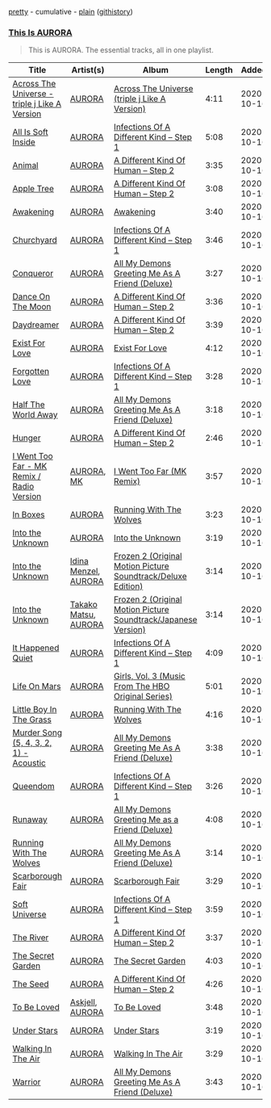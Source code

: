 [pretty](https://github.com/catzs/spotify-playlist-archive/blob/master/playlists/pretty/This%20Is%20AURORA.md) - cumulative - [plain](https://github.com/catzs/spotify-playlist-archive/blob/master/playlists/plain/37i9dQZF1DZ06evO15Ttp6) ([githistory](https://github.githistory.xyz/catzs/spotify-playlist-archive/blob/master/playlists/plain/37i9dQZF1DZ06evO15Ttp6))

### [This Is AURORA](https://open.spotify.com/playlist/37i9dQZF1DZ06evO15Ttp6)

> This is AURORA. The essential tracks, all in one playlist.

| Title | Artist(s) | Album | Length | Added | Removed |
|---|---|---|---|---|---|
| [Across The Universe - triple j Like A Version](https://open.spotify.com/track/2OLFswvObC0P4EJ2WQDbnH) | [AURORA](https://open.spotify.com/artist/1WgXqy2Dd70QQOU7Ay074N) | [Across The Universe (triple j Like A Version)](https://open.spotify.com/album/3rPudFKiExFMhuXz6PDSPI) | 4:11 | 2020-10-16 |  |
| [All Is Soft Inside](https://open.spotify.com/track/2v2DDAMS1Ev2B3XrTRgVjo) | [AURORA](https://open.spotify.com/artist/1WgXqy2Dd70QQOU7Ay074N) | [Infections Of A Different Kind – Step 1](https://open.spotify.com/album/1jorKBzr3vs08LDggKCAyr) | 5:08 | 2020-10-16 |  |
| [Animal](https://open.spotify.com/track/0iBeCjWB1PuItkjfrE1Ch1) | [AURORA](https://open.spotify.com/artist/1WgXqy2Dd70QQOU7Ay074N) | [A Different Kind Of Human – Step 2](https://open.spotify.com/album/1ugl4nx9jaE3WF9eb0G1Mr) | 3:35 | 2020-10-16 |  |
| [Apple Tree](https://open.spotify.com/track/1UKFyg5ShtIxJOH0jY5gPz) | [AURORA](https://open.spotify.com/artist/1WgXqy2Dd70QQOU7Ay074N) | [A Different Kind Of Human – Step 2](https://open.spotify.com/album/1ugl4nx9jaE3WF9eb0G1Mr) | 3:08 | 2020-10-16 |  |
| [Awakening](https://open.spotify.com/track/4U5WvRz4XVuP5vBpZysJCU) | [AURORA](https://open.spotify.com/artist/1WgXqy2Dd70QQOU7Ay074N) | [Awakening](https://open.spotify.com/album/5zG8EfFYGCy5rN44KJHNMl) | 3:40 | 2020-10-16 |  |
| [Churchyard](https://open.spotify.com/track/43nFhoG7Kenn6b5cbKrBu8) | [AURORA](https://open.spotify.com/artist/1WgXqy2Dd70QQOU7Ay074N) | [Infections Of A Different Kind – Step 1](https://open.spotify.com/album/1jorKBzr3vs08LDggKCAyr) | 3:46 | 2020-10-16 |  |
| [Conqueror](https://open.spotify.com/track/3qBn2YAFbX16coGmScr7Y5) | [AURORA](https://open.spotify.com/artist/1WgXqy2Dd70QQOU7Ay074N) | [All My Demons Greeting Me As A Friend (Deluxe)](https://open.spotify.com/album/6YMSXPIHkA2jPIlFHuejXW) | 3:27 | 2020-10-16 |  |
| [Dance On The Moon](https://open.spotify.com/track/6Q3V53lccKlnlMpBUCD5X1) | [AURORA](https://open.spotify.com/artist/1WgXqy2Dd70QQOU7Ay074N) | [A Different Kind Of Human – Step 2](https://open.spotify.com/album/1ugl4nx9jaE3WF9eb0G1Mr) | 3:36 | 2020-10-16 |  |
| [Daydreamer](https://open.spotify.com/track/6tJvYbFF7YrQM42OJ9K9w9) | [AURORA](https://open.spotify.com/artist/1WgXqy2Dd70QQOU7Ay074N) | [A Different Kind Of Human – Step 2](https://open.spotify.com/album/1ugl4nx9jaE3WF9eb0G1Mr) | 3:39 | 2020-10-16 |  |
| [Exist For Love](https://open.spotify.com/track/2DFo342cqI8tJHDmO0p052) | [AURORA](https://open.spotify.com/artist/1WgXqy2Dd70QQOU7Ay074N) | [Exist For Love](https://open.spotify.com/album/2giY2YQ0G9kRGp35FtPikV) | 4:12 | 2020-10-16 |  |
| [Forgotten Love](https://open.spotify.com/track/4fwXfMCZX9f6MNEbtHsHKG) | [AURORA](https://open.spotify.com/artist/1WgXqy2Dd70QQOU7Ay074N) | [Infections Of A Different Kind – Step 1](https://open.spotify.com/album/1jorKBzr3vs08LDggKCAyr) | 3:28 | 2020-10-16 |  |
| [Half The World Away](https://open.spotify.com/track/21HfUACOv1lgBiYocruoW8) | [AURORA](https://open.spotify.com/artist/1WgXqy2Dd70QQOU7Ay074N) | [All My Demons Greeting Me As A Friend (Deluxe)](https://open.spotify.com/album/6YMSXPIHkA2jPIlFHuejXW) | 3:18 | 2020-10-16 |  |
| [Hunger](https://open.spotify.com/track/7pt4ar2nXPXSYYXffpyefZ) | [AURORA](https://open.spotify.com/artist/1WgXqy2Dd70QQOU7Ay074N) | [A Different Kind Of Human – Step 2](https://open.spotify.com/album/1ugl4nx9jaE3WF9eb0G1Mr) | 2:46 | 2020-10-16 |  |
| [I Went Too Far - MK Remix / Radio Version](https://open.spotify.com/track/71GieY2cMEh4s7Unv00gnw) | [AURORA](https://open.spotify.com/artist/1WgXqy2Dd70QQOU7Ay074N), [MK](https://open.spotify.com/artist/1yqxFtPHKcGcv6SXZNdyT9) | [I Went Too Far (MK Remix)](https://open.spotify.com/album/2nZmJPlEBwQYyVqN46GoHP) | 3:57 | 2020-10-16 |  |
| [In Boxes](https://open.spotify.com/track/48ToKlFeEc8qI0ndWAyFvK) | [AURORA](https://open.spotify.com/artist/1WgXqy2Dd70QQOU7Ay074N) | [Running With The Wolves](https://open.spotify.com/album/3yGwYUrWqe6PHf0IcUdkbZ) | 3:23 | 2020-10-16 |  |
| [Into the Unknown](https://open.spotify.com/track/0O2szuaez7BKxS8SH7RkV4) | [AURORA](https://open.spotify.com/artist/1WgXqy2Dd70QQOU7Ay074N) | [Into the Unknown](https://open.spotify.com/album/4iSXUMDfkZMFLIEnkAWWDL) | 3:19 | 2020-10-16 |  |
| [Into the Unknown](https://open.spotify.com/track/3Z0oQ8r78OUaHvGPiDBR3W) | [Idina Menzel](https://open.spotify.com/artist/73Np75Wv2tju61Eo9Zw4IR), [AURORA](https://open.spotify.com/artist/1WgXqy2Dd70QQOU7Ay074N) | [Frozen 2 (Original Motion Picture Soundtrack/Deluxe Edition)](https://open.spotify.com/album/4M07HWIlZr7zoXoxDHR5mz) | 3:14 | 2020-10-16 |  |
| [Into the Unknown](https://open.spotify.com/track/4QE3csw0rsqxoIQNoMUgsU) | [Takako Matsu](https://open.spotify.com/artist/1UDGHCGnWyikwidtaymNpz), [AURORA](https://open.spotify.com/artist/1WgXqy2Dd70QQOU7Ay074N) | [Frozen 2 (Original Motion Picture Soundtrack/Japanese Version)](https://open.spotify.com/album/1OPAOaZk9VXEh6oYGYmw3q) | 3:14 | 2020-10-16 |  |
| [It Happened Quiet](https://open.spotify.com/track/5lFOBt2vYaxoh0oq6EMS4l) | [AURORA](https://open.spotify.com/artist/1WgXqy2Dd70QQOU7Ay074N) | [Infections Of A Different Kind – Step 1](https://open.spotify.com/album/1jorKBzr3vs08LDggKCAyr) | 4:09 | 2020-10-16 |  |
| [Life On Mars](https://open.spotify.com/track/6tdixrrHbOHQfdamvcyOes) | [AURORA](https://open.spotify.com/artist/1WgXqy2Dd70QQOU7Ay074N) | [Girls, Vol. 3 (Music From The HBO Original Series)](https://open.spotify.com/album/56f2OckjrTS7dOYKNCsSqa) | 5:01 | 2020-10-16 |  |
| [Little Boy In The Grass](https://open.spotify.com/track/0XUtbvhSlkNhSlMYALjpge) | [AURORA](https://open.spotify.com/artist/1WgXqy2Dd70QQOU7Ay074N) | [Running With The Wolves](https://open.spotify.com/album/3yGwYUrWqe6PHf0IcUdkbZ) | 4:16 | 2020-10-16 |  |
| [Murder Song (5, 4, 3, 2, 1) - Acoustic](https://open.spotify.com/track/6MM22AtXB7I5gfTErMF0mJ) | [AURORA](https://open.spotify.com/artist/1WgXqy2Dd70QQOU7Ay074N) | [All My Demons Greeting Me As A Friend (Deluxe)](https://open.spotify.com/album/6YMSXPIHkA2jPIlFHuejXW) | 3:38 | 2020-10-16 |  |
| [Queendom](https://open.spotify.com/track/3atXfSavxWkrzRNuwzlow6) | [AURORA](https://open.spotify.com/artist/1WgXqy2Dd70QQOU7Ay074N) | [Infections Of A Different Kind – Step 1](https://open.spotify.com/album/1jorKBzr3vs08LDggKCAyr) | 3:26 | 2020-10-16 |  |
| [Runaway](https://open.spotify.com/track/0TCmhnbMpw5zwPsTvlXTJi) | [AURORA](https://open.spotify.com/artist/1WgXqy2Dd70QQOU7Ay074N) | [All My Demons Greeting Me as a Friend (Deluxe)](https://open.spotify.com/album/0ltlJlYNzuXoMMv7fie9D9) | 4:08 | 2020-10-16 |  |
| [Running With The Wolves](https://open.spotify.com/track/6r6n5OmXkdsOxN2iCj5UE0) | [AURORA](https://open.spotify.com/artist/1WgXqy2Dd70QQOU7Ay074N) | [All My Demons Greeting Me As A Friend (Deluxe)](https://open.spotify.com/album/6YMSXPIHkA2jPIlFHuejXW) | 3:14 | 2020-10-16 |  |
| [Scarborough Fair](https://open.spotify.com/track/7K93u9VwaiXG0dBmIjJnxs) | [AURORA](https://open.spotify.com/artist/1WgXqy2Dd70QQOU7Ay074N) | [Scarborough Fair](https://open.spotify.com/album/3gh7LXeJsbkJVZxMlxRdQs) | 3:29 | 2020-10-16 |  |
| [Soft Universe](https://open.spotify.com/track/68fV7C9lxnAwhNdUxBndAE) | [AURORA](https://open.spotify.com/artist/1WgXqy2Dd70QQOU7Ay074N) | [Infections Of A Different Kind – Step 1](https://open.spotify.com/album/1jorKBzr3vs08LDggKCAyr) | 3:59 | 2020-10-16 |  |
| [The River](https://open.spotify.com/track/4msep1zKokoPGNXinFiUSY) | [AURORA](https://open.spotify.com/artist/1WgXqy2Dd70QQOU7Ay074N) | [A Different Kind Of Human – Step 2](https://open.spotify.com/album/1ugl4nx9jaE3WF9eb0G1Mr) | 3:37 | 2020-10-16 |  |
| [The Secret Garden](https://open.spotify.com/track/6B1YoRDRkXRmfNdvTVaSox) | [AURORA](https://open.spotify.com/artist/1WgXqy2Dd70QQOU7Ay074N) | [The Secret Garden](https://open.spotify.com/album/4M4L5P68RtejJDK1tjlOpe) | 4:03 | 2020-10-16 |  |
| [The Seed](https://open.spotify.com/track/16tvIGzCNfRLVbm8G39DDo) | [AURORA](https://open.spotify.com/artist/1WgXqy2Dd70QQOU7Ay074N) | [A Different Kind Of Human – Step 2](https://open.spotify.com/album/1ugl4nx9jaE3WF9eb0G1Mr) | 4:26 | 2020-10-16 |  |
| [To Be Loved](https://open.spotify.com/track/1YSvsbCHSwyGKX7wNtV4ld) | [Askjell](https://open.spotify.com/artist/3NABmtfO8G8s96WFGhbR7F), [AURORA](https://open.spotify.com/artist/1WgXqy2Dd70QQOU7Ay074N) | [To Be Loved](https://open.spotify.com/album/1RxibJSLV6FDm0TWyfA3mF) | 3:48 | 2020-10-16 |  |
| [Under Stars](https://open.spotify.com/track/0Q7hQ2yW4389NcgDko14Nd) | [AURORA](https://open.spotify.com/artist/1WgXqy2Dd70QQOU7Ay074N) | [Under Stars](https://open.spotify.com/album/5JA3Ls0DbFFYZxxGxJUUm9) | 3:19 | 2020-10-16 |  |
| [Walking In The Air](https://open.spotify.com/track/5DWd5DO5TfhP0DB1UDnseP) | [AURORA](https://open.spotify.com/artist/1WgXqy2Dd70QQOU7Ay074N) | [Walking In The Air](https://open.spotify.com/album/4BphzOZp6OFPhPjpKxDErX) | 3:29 | 2020-10-16 |  |
| [Warrior](https://open.spotify.com/track/5vJAEjJnBnm4nFKqzNq7dd) | [AURORA](https://open.spotify.com/artist/1WgXqy2Dd70QQOU7Ay074N) | [All My Demons Greeting Me As A Friend (Deluxe)](https://open.spotify.com/album/6YMSXPIHkA2jPIlFHuejXW) | 3:43 | 2020-10-16 |  |